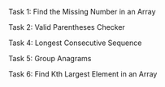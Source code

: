 Task 1: Find the Missing Number in an Array

Task 2: Valid Parentheses Checker

Task 4: Longest Consecutive Sequence

Task 5: Group Anagrams

Task 6: Find Kth Largest Element in an Array
